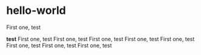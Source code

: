 # hello-world
First one, test

****test****
First one, test
First one, test
First one, test
First one, test
First one, test
First one, test
First one, test
First one, test
